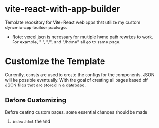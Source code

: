# vite-react-with-app-builder

Template repository for Vite+React web apps that utilize my custom dynamic-app-builder package.

 * Note: vercel.json is necessary for multiple home path rewrites to work. For example, " ", "/", and "/home" all go to same page.

# Customize the Template
Currently, consts are used to create the configs for the components. JSON will be possible eventually. With the goal of creating all pages based off JSON files that are stored in a database.

## Before Customizing
Before ceating custom pages, some essential changes should be made

1. `index.html` the <link> and <title> within <head> should be changed to the desired website logo and name.
2. `.npmrc`
   - YOUR_PERSONAL_ACCESS_TOKEN should be replaced with the current personal access token (classic)
   - If environmental variables are being used for the personal access token, replace YOUR_PERSONAL_ACCESS_TOKEN with: ${ENVIRONMENT_VARIABLE_NAME_FOR_ACCESS_TOKEN}
3. Create `.env` file if you choose to use environment variables and add the access token to your `.env`.
4. `package.json` the `name` field should be changed to the desired name of the project.

## Pre-Made Configs
The following configurations are pre-made for the template

1. header and footer
    - A header and footer are already provided in the src/globalConfigs folder. They are imported into App.jsx and called into their respective <AppBuilder config={configName}> tags.
    - It is not necessary to import the configs for header and footer. If desired they can be made as consts in App.jsx.

2. Home and Contact
    - Home and Contact pages are already provided in the src/pages folder. They are imported into App.jsx.
    - Home and Contact pages also have pre-made configs in their respective files, they can be used as starting points.

## Creating New Pages
To create new pages, follow these steps
1. Create a new folder in the src/pages folder. Name the folder after the new page name.
2. Create a new file for the page in the folder you just made.
3. Add content to the page. There are multiple ways to do this. Here is an example with both ways:
```javascript
import { AppBuilder } from "@aleks-ey/dynamic-app-builder";
import pageConfig from "./PageConfig"; // configs can be made in seperate file for better readability and cleaner code

const PageName = () => {
    // example config as const in new page file, real config can be whatever you want
  const pageConfig = {
    type: "ElementComponent",
    props: {
      style: {
        backgroundColor: "bg-white",
        color: "text-white",
        height: "min-h-screen",
        width: "w-full",
      },
    },
    children: [
      {
        type: "ElementComponent",
        props: {
          style: {
            height: "h-screen",
            padding: "pt-32",
          },
        },
        children: [
          {
            type: "ElementComponent",
            props: {
              style: {
                className:
                  "justify-center items-center text-center font-florisha text-5xl",
              },
            },
            children: [
              {
                type: "TextComponent",
                props: {
                  text: "Hello World",
                },
              },
            ],
          },
        ],
      },
    ],
  };

  return (
    <>
    {/* pageConfig can either be declared in this file or imported from config file */}
    {/* you could also import miltiple config files and assemble them into a singl config const in this file */}
      <AppBuilder config={pageConfig} />
    </>
  );
};

export default PageName;
```
4. If you choose to import the configs, just create new files in the current page folder with appropriate names. For example: PageConfig.jsx
5. Import the new page into App.jsx.

## Images

For deployment on Vercel, images and SVGs only work if they are in the public folder. So the deafult logo path for the provided code in this template is from the public folder.

## Styling

### Basics
You can use Tailwind CSS classes to style your components. All components have at least one "style" prop. You can add classes to the style prop like this:
 ```javascript
// style can all be one className:
style: {
    className: "w-20 h-20 text-red-500 hover:text-blue-500"
},
// or it can be an object with multiple styles
style: {
    wdith: "w-20",
    height: "h-20",
    color: "red",
    fontSize: "20px",
},
 ```
 Every component has default classes. These default classes will be overriden by the classes you provide in the style props if they affect the same css. For example, the button component may have a default class `border-2` but if we add `border-none` to our style prop, the AppBuilder will use our custom classes, so `border-none`. 

### SVGs
If you use SVGs, then you should use these options to change the color of them.
1. With tailwind css classes
    - Go to https://codepen.io/sosuke/pen/Pjoqqp
    - In the target color box, paste in your colors hexcode
    - Take note of the css `filter` that is returned at the bottom
    - In your svg style prop, add the classes like this: invert-[44%]
    - Here is a full example:
    ```javascript
    // target color was: #00a4d6
    // filter css we got was: filter: invert(44%) sepia(73%) saturate(3210%) hue-rotate(165deg) brightness(99%) contrast(109%);
    // so we can add that to our svg styling as tailwind css like this:
    style: {
        // in one line
        className: "w-20 h-20 shadow-none invert-[44%] sepia-[73%] saturate-[3210%] hue-rotate-[165deg] brightness-[99%] contrast-[109%]",
        // or seperately
        width: "w-20",
        height: "h-20",
        shadow: "shadow-none",
        filter: "invert-[44%] sepia-[73%] saturate-[3210%] hue-rotate-[165deg] brightness-[99%] contrast-[109%]",
    },
    ```

# Supabase
Supabase is the recommended tool for linking your project with backend data. It is easy to use, has a free plan, has an affordable paid plan, and is compatible with many other tools (e.g. Resend email api). 

## Setup

### Resend (Optional)

## Customize Supabase
You can customize the Supabase setup by creating a new files in the src/fetchUtilities folder. These files are used to get data from the supabase backend for pages. 

You can also create functions to send data to supabase either directly in the pages or in a seperate folder/file that you made. These functions can be passed as props to some of the components in dynamic-app-builder. For example, the FormComponent has a prop "onSubmit" that can take a function.
